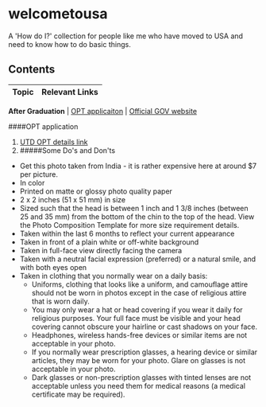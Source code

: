 # welcometousa
A 'How do I?' collection for people like me who have moved to USA and need to know how to do basic things.

Contents
---
Topic | Relevant Links
--- | ---

**After Graduation** | 
[OPT applicaiton](#opt-application) | [Official GOV website](https://www.uscis.gov/eir/visa-guide/f-1-opt-optional-practical-training/f-1-optional-practical-training-opt) 



####OPT application
1. [UTD OPT details link](http://www.utdallas.edu/isso/opt/) 
2. #####Some Do's and Don'ts
* Get this photo taken from India - it is rather expensive here at around $7 per picture.
* In color
* Printed on matte or glossy photo quality paper
* 2 x 2 inches (51 x 51 mm) in size
* Sized such that the head is between 1 inch and 1 3/8 inches (between 25 and 35 mm) from the bottom of the chin to the top of the head. View the Photo Composition Template for more size requirement details.
* Taken within the last 6 months to reflect your current appearance
* Taken in front of a plain white or off-white background
* Taken in full-face view directly facing the camera
* Taken with a neutral facial expression (preferred) or a natural smile, and with both eyes open
* Taken in clothing that you normally wear on a daily basis:
    * Uniforms, clothing that looks like a uniform, and camouflage attire should not be worn in photos except in the case of religious attire that is worn daily.
    * You may only wear a hat or head covering if you wear it daily for religious purposes. Your full face must be visible and your head covering cannot obscure your hairline or cast shadows on your face.
    * Headphones, wireless hands-free devices or similar items are not acceptable in your photo.
    * If you normally wear prescription glasses, a hearing device or similar articles, they may be worn for your photo.  Glare on glasses is not acceptable in your photo.
    * Dark glasses or non-prescription glasses with tinted lenses are not acceptable unless you need them for medical reasons (a medical certificate may be required). 